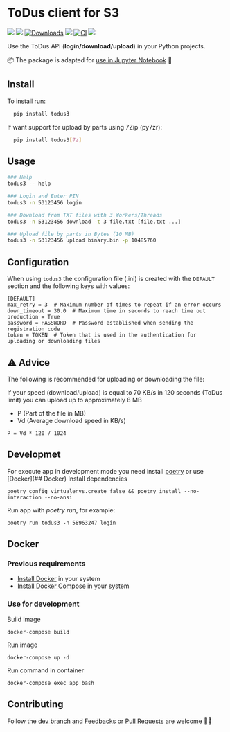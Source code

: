 # ToDus client for S3

[![](https://img.shields.io/pypi/v/todus3.svg)](https://pypi.org/project/todus3)
[![](https://img.shields.io/pypi/pyversions/todus3.svg)](
https://pypi.org/project/todus3)
[![Downloads](https://pepy.tech/badge/todus3)](https://pepy.tech/project/todus3)
[![](https://img.shields.io/pypi/l/todus3.svg)](https://pypi.org/project/todus3)
[![CI](https://github.com/oleksis/todus/actions/workflows/python-ci.yml/badge.svg)](https://github.com/oleksis/todus/actions/workflows/python-ci.yml)
[![](https://img.shields.io/badge/code%20style-black-000000.svg)](https://github.com/psf/black)

Use the ToDus API (**login/download/upload**) in your Python projects.

📦 The package is adapted for [use in Jupyter Notebook](https://github.com/oleksis/todus/blob/todus3/docs/todus3.ipynb) 📓

## Install

To install run:
```bash
  pip install todus3
```

If want support for upload by parts using 7Zip (py7zr):
```bash
  pip install todus3[7z]
```

## Usage
```bash
### Help
todus3 -- help

### Login and Enter PIN
todus3 -n 53123456 login

### Download from TXT files with 3 Workers/Threads
todus3 -n 53123456 download -t 3 file.txt [file.txt ...]

### Upload file by parts in Bytes (10 MB)
todus3 -n 53123456 upload binary.bin -p 10485760
```

## Configuration

When using `todus3` the configuration file (.ini) is created with the `DEFAULT` section and the following keys with values:

```
[DEFAULT]
max_retry = 3  # Maximum number of times to repeat if an error occurs
down_timeout = 30.0  # Maximum time in seconds to reach time out
production = True
password = PASSWORD  # Password established when sending the registration code
token = TOKEN  # Token that is used in the authentication for uploading or downloading files
```

## ⚠ Advice

The following is recommended for uploading or downloading the file:

If your speed (download/upload) is equal to 70 KB/s in 120 seconds (ToDus limit) you can upload up to approximately 8 MB

* P (Part of the file in MB)
* Vd (Average download speed in KB/s)

```
P = Vd * 120 / 1024
```

## Developmet 
For execute app in development mode you need install [poetry](https://python-poetry.org/) or use [Docker](## Docker)
Install dependencies 
```shell
poetry config virtualenvs.create false && poetry install --no-interaction --no-ansi
```

Run app with *poetry run*, for example:
```shell
poetry run todus3 -n 58963247 login
```

## Docker
### Previous requirements
* [Install Docker](https://docs.docker.com/engine/install/) in your system
* [Install Docker Compose](https://docs.docker.com/compose/install/) in your system

### Use for development
Build image
```shell
docker-compose build
```

Run image
```shell
docker-compose up -d
```

Run command in container
```shell
docker-compose exec app bash
```


## Contributing
Follow the [dev branch](https://github.com/oleksis/todus/tree/todus3) and [Feedbacks](https://github.com/oleksis/todus/issues) or [Pull Requests](https://github.com/oleksis/todus/pulls) are welcome 🙏🏾
